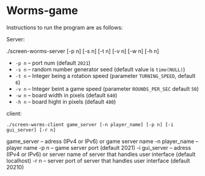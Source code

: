 # Worms-game

Instructions to run the program are as follows:

Server:

./screen-worms-server [-p n] [-s n] [-t n] [-v n] [-w n] [-h n]

  * `-p n` – port num (default `2021`)
  * `-s n` – random number generator seed (default value is `time(NULL)`)
  * `-t n` – Integer being a rotation speed
    (parameter `TURNING_SPEED`, default `6`)
  * `-v n` – Integer beint a game speed
    (parameter `ROUNDS_PER_SEC` default `50`)
  * `-w n` – board width in pixels (default `640`)
  * `-h n` – board hight in pixels (default `480`)

client:

    ./screen-worms-client game_server [-n player_name] [-p n] [-i gui_server] [-r n]
game_server – adress (IPv4 or IPv6) or game server name
-n player_name – player name
-p n – game server port (default 2021)
-i gui_server – adress (IPv4 or IPv6) or server name of server that handles user interface (default localhost)
-r n – server port of server that handles user interface (default 20210)
